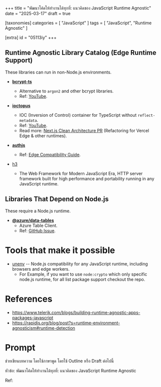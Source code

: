 +++
title = "พัฒนาโค้ดให้ทำงานได้ทุกที่: แนวคิดของ JavaScript Runtime Agnostic"
date = "2025-03-17"
draft = true

[taxonomies]
categories = [ "JavaScript" ]
tags = [ "JavaScript", "Runtime Agnostic" ]

[extra]
id = "05113iy"
+++



## **Runtime Agnostic Library Catalog (Edge Runtime Support)**
These libraries can run in non-Node.js environments.

- **[bcrypt-ts](https://github.com/Mister-Hope/bcrypt-ts)**  
  - Alternative to `argon2` and other bcrypt libraries.  
  - Ref: [YouTube](https://youtu.be/Yliaah4oiZY?t=80).  

- **[ioctopus](https://github.com/Evyweb/ioctopus)**  
  - IOC (Inversion of Control) container for TypeScript without `reflect-metadata`.  
  - Ref: [YouTube](https://www.youtube.com/watch?v=Yliaah4oiZY).  
  - Read more: [Next.js Clean Architecture PR](https://github.com/nikolovlazar/nextjs-clean-architecture/pull/11) (Refactoring for Vercel Edge & other runtimes).  

- **[authjs](https://authjs.dev/guides/edge-compatibility)**  
  - Ref: [Edge Compatibility Guide](https://authjs.dev/guides/edge-compatibility).  
- [h3](https://h3.unjs.io/)
	- The Web Framework for Modern JavaScript Era, HTTP server framework built for high performance and portability running in any JavaScript runtime.

## **Libraries That Depend on Node.js**
These require a Node.js runtime.

- **[@azure/data-tables](https://www.npmjs.com/package/@azure/data-tables)**  
  - Azure Table Client.  
  - Ref: [GitHub Issue](https://github.com/mildronize/lumebot/issues/2).  

# Tools that make it possible
- [unenv](https://github.com/unjs/unenv) -- Node.js compatibility for any JavaScript runtime, including browsers and edge workers.
	- For Example, if you want to use `node:crypto` which only specific node.js runtime, for all list package support checkout the repo.


# References

- https://www.telerik.com/blogs/building-runtime-agnostic-apps-packages-javascript
- https://rapidjs.org/blog/post?s=runtime-environment-agnosticism#runtime-detection


# Prompt

ช่วยเขียนบทความ โดยใช้ภาษาพูด โดยใช้ Outline หรือ Draft ต่อไปนี้

หัวข้อ: พัฒนาโค้ดให้ทำงานได้ทุกที่: แนวคิดของ JavaScript Runtime Agnostic

Ref: